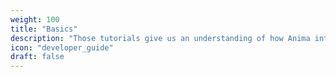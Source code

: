 ```yaml
---
weight: 100
title: "Basics"
description: "Those tutorials give us an understanding of how Anima internal works"
icon: "developer_guide"
draft: false
---
```

